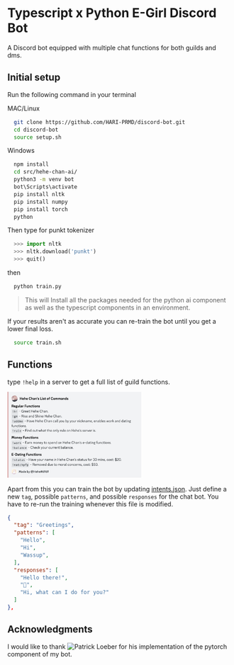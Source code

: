 # Typescript x Python E-Girl Discord Bot

A Discord bot equipped with multiple chat functions for both guilds and dms.

## Initial setup

Run the following command in your terminal

MAC/Linux

```bash
  git clone https://github.com/HARI-PRMD/discord-bot.git
  cd discord-bot
  source setup.sh
```

Windows

```bash
  npm install
  cd src/hehe-chan-ai/
  python3 -m venv bot
  bot\Scripts\activate
  pip install nltk
  pip install numpy
  pip install torch
  python
```

Then type for punkt tokenizer

```python
  >>> import nltk
  >>> nltk.download('punkt')
  >>> quit()
```

then

```bash
  python train.py
```


> This will Install all the packages needed for the python ai component
> as well as the typescript components in an environment.

If your results aren't as accurate you can re-train the bot until you get a lower
final loss.

```bash
  source train.sh
```

## Functions

type `!help` in a server to get a full list of guild functions.

<img src="./bot-functions.png"  width="60%">

Apart from this you can train the bot by updating [intents.json](src/hehe-chan-ai/intents.json). Just define a new `tag`, possible `patterns`, and possible `responses` for the chat bot. You have to re-run the training whenever this file is modified.

```json
{
  "tag": "Greetings",
  "patterns": [
    "Hello",
    "Hi",
    "Wassup",
  ],
  "responses": [
    "Hello there!",
    "👋",
    "Hi, what can I do for you?"
  ]
},
```

## Acknowledgments

I would like to thank ![Patrick Loeber](https://github.com/patrickloeber) for his implementation of the pytorch component of my bot.

